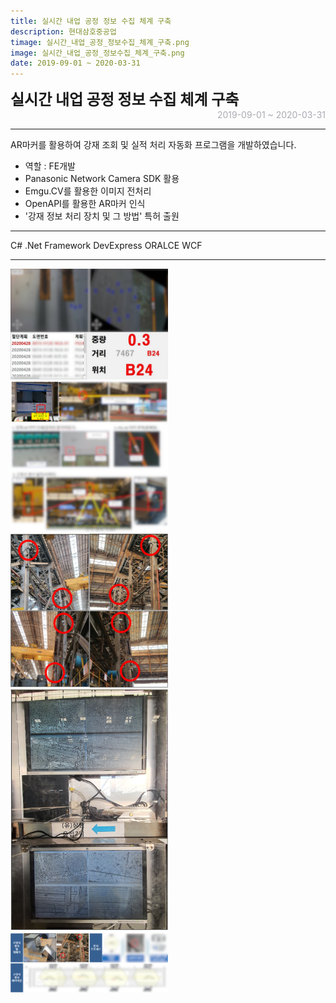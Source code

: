 ```yaml
---
title: 실시간 내업 공정 정보 수집 체계 구축
description: 현대삼호중공업
timage: 실시간_내업_공정_정보수집_체계_구축.png
image: 실시간_내업_공정_정보수집_체계_구축.png
date: 2019-09-01 ~ 2020-03-31
---
```


<div style="font-weight: bold; font-size: 1.5rem">실시간 내업 공정 정보 수집 체계 구축</div>
<div style="text-align: right; color: #aaaab3">2019-09-01 ~ 2020-03-31</div>

---

AR마커를 활용하여 강재 조회 및 실적 처리 자동화 프로그램을 개발하였습니다.

- 역할 : FE개발
- Panasonic Network Camera SDK 활용
- Emgu.CV를 활용한 이미지 전처리
- OpenAPI를 활용한 AR마커 인식
- '강재 정보 처리 장치 및 그 방법' 특허 출원

---

<div class="hyde tags skills">
    <a class="hyde tag">C#</a>
    <a class="hyde tag">.Net Framework</a>
    <a class="hyde tag">DevExpress</a>
    <a class="hyde tag">ORALCE</a>
    <a class="hyde tag">WCF</a>
</div>

---

<img
    class="hyde page-image"
    src="/assets/images/projects/실시간_내업_공정_정보수집_체계구축_분배장_메인화면.png"
    alt="{{ page.image | split: '.' | first }}"
    width="50%"
    height="50%"
/>
<img
    class="hyde page-image"
    src="/assets/images/projects/실시간_내업_공정_정보수집_체계구축_분배장_거리센서활용.png"
    alt="{{ page.image | split: '.' | first }}"
    width="50%"
    height="50%"
/>
<img
    class="hyde page-image"
    src="/assets/images/projects/실시간_내업_공정_정보수집_체계구축_분배장_워크플로우.png"
    alt="{{ page.image | split: '.' | first }}"
    width="50%"
    height="50%"
/>
<img
    class="hyde page-image"
    src="/assets/images/projects/실시간_내업_공정_정보수집_체계구축_대조립_설치현황.png"
    alt="{{ page.image | split: '.' | first }}"
    width="50%"
    height="50%"
/>
<img
    class="hyde page-image"
    src="/assets/images/projects/실시간_내업_공정_정보수집_체계구축_대조립_모니터링.png"
    alt="{{ page.image | split: '.' | first }}"
    width="50%"
    height="50%"
/>
<img
    class="hyde page-image"
    src="/assets/images/projects/실시간_내업_공정_정보수집_체계구축_대조립_워크플로우.png"
    alt="{{ page.image | split: '.' | first }}"
    width="50%"
    height="50%"
/>
